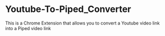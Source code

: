 # Youtube-To-Piped_Converter
This is a Chrome Extension that allows you to convert a Youtube video link into a Piped video link
